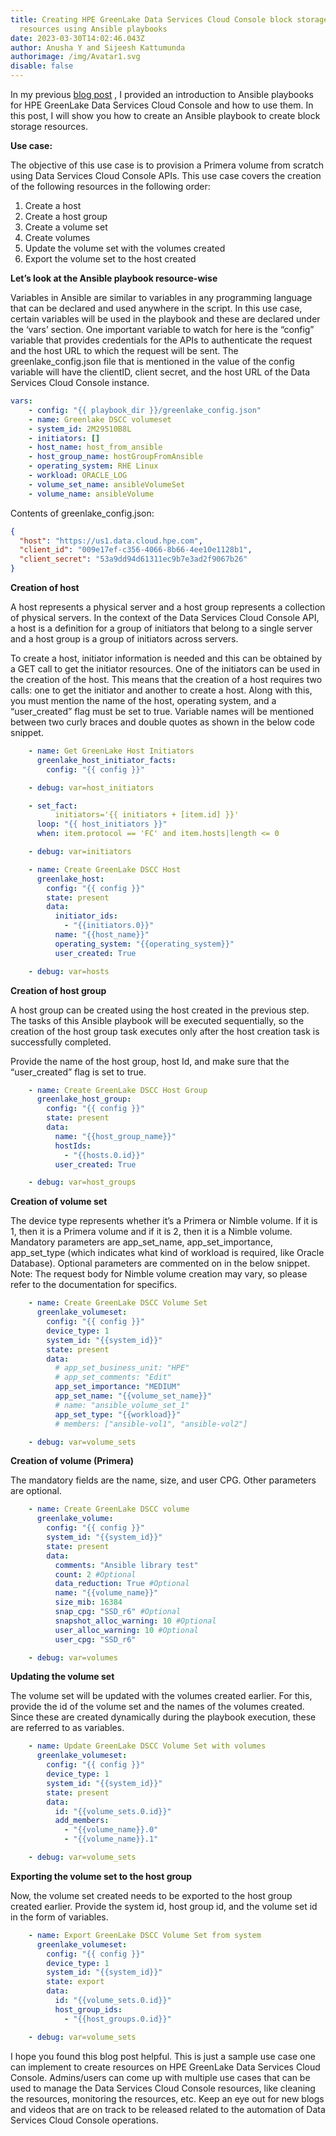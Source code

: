 ```yaml
---
title: Creating HPE GreenLake Data Services Cloud Console block storage
  resources using Ansible playbooks
date: 2023-03-30T14:02:46.043Z
author: Anusha Y and Sijeesh Kattumunda
authorimage: /img/Avatar1.svg
disable: false
---
```

In my previous [blog post](https://developer.hpe.com/blog/automating-operations-on-dscc-using-ansible-playbooks/) , I provided an introduction to Ansible playbooks for HPE GreenLake Data Services Cloud Console and how to use them. In this post, I will show you how to create an Ansible playbook to create block storage resources. 

**Use case:**

The objective of this use case is to provision a Primera volume from scratch using Data Services Cloud Console APIs. This use case covers the creation of the following resources in the following order:

1. Create a host
2. Create a host group
3. Create a volume set
4. Create volumes
5. Update the volume set with the volumes created
6. Export the volume set to the host created

**Let’s look at the Ansible playbook resource-wise**

Variables in Ansible are similar to variables in any programming language that can be declared and used anywhere in the script. In this use case, certain variables will be used in the playbook and these are declared under the ‘vars’ section. One important variable to watch for here is the “config” variable that provides credentials for the APIs to authenticate the request and the host URL to which the request will be sent. The greenlake_config.json file that is mentioned in the value of the config variable will have the clientID, client secret, and the host URL of the Data Services Cloud Console instance.

```yaml
vars:
    - config: "{{ playbook_dir }}/greenlake_config.json"
    - name: Greenlake DSCC volumeset
    - system_id: 2M29510B8L
    - initiators: []
    - host_name: host_from_ansible
    - host_group_name: hostGroupFromAnsible
    - operating_system: RHE Linux
    - workload: ORACLE_LOG
    - volume_set_name: ansibleVolumeSet
    - volume_name: ansibleVolume
```

Contents of greenlake_config.json:

```json
{
  "host": "https://us1.data.cloud.hpe.com",
  "client_id": "009e17ef-c356-4066-8b66-4ee10e1128b1",
  "client_secret": "53a9dd94d61311ec9b7e3ad2f9067b26"
}
```

**Creation of host**

A host represents a physical server and a host group represents a collection of physical servers. In the context of the Data Services Cloud Console API, a host is a definition for a group of initiators that belong to a single server and a host group is a group of initiators across servers. 

To create a host, initiator information is needed and this can be obtained by a GET call to get the initiator resources. One of the initiators can be used in the creation of the host.
This means that the creation of a host requires two calls: one to get the initiator and another  to create a host. Along with this, you must mention the name of the host, operating system, and a “user_created” flag must be set to true. Variable names will be mentioned between two curly braces and double quotes as shown in the below code snippet.

```yaml
    - name: Get GreenLake Host Initiators
      greenlake_host_initiator_facts:
        config: "{{ config }}"

    - debug: var=host_initiators

    - set_fact:
          initiators='{{ initiators + [item.id] }}'
      loop: "{{ host_initiators }}"
      when: item.protocol == 'FC' and item.hosts|length <= 0

    - debug: var=initiators

    - name: Create GreenLake DSCC Host
      greenlake_host:
        config: "{{ config }}"
        state: present
        data:
          initiator_ids:
            - "{{initiators.0}}"
          name: "{{host_name}}"
          operating_system: "{{operating_system}}"
          user_created: True

    - debug: var=hosts
```

**Creation of host group**

A host group can be created using the host created in the previous step. The tasks of this Ansible playbook will be executed sequentially, so the creation of the host group task executes only after the host creation task is successfully completed.

Provide the name of the host group, host Id, and make sure that the “user_created” flag is set to true.

```yaml
    - name: Create GreenLake DSCC Host Group
      greenlake_host_group:
        config: "{{ config }}"
        state: present
        data:
          name: "{{host_group_name}}"
          hostIds:
            - "{{hosts.0.id}}"
          user_created: True

    - debug: var=host_groups
```

**Creation of volume set**

The device type represents whether it’s a Primera or Nimble volume. If it is 1, then it is a Primera volume and if it is 2, then it is a Nimble volume. Mandatory parameters are app_set_name, app_set_importance, app_set_type (which indicates what kind of workload is required, like Oracle Database). Optional parameters are commented on in the below snippet.
Note: The request body for Nimble volume creation may vary, so please refer to the documentation for specifics.

```yaml
    - name: Create GreenLake DSCC Volume Set
      greenlake_volumeset:
        config: "{{ config }}"
        device_type: 1
        system_id: "{{system_id}}"
        state: present
        data:
          # app_set_business_unit: "HPE"
          # app_set_comments: "Edit"
          app_set_importance: "MEDIUM"
          app_set_name: "{{volume_set_name}}"
          # name: "ansible_volume_set_1"
          app_set_type: "{{workload}}"
          # members: ["ansible-vol1", "ansible-vol2"]

    - debug: var=volume_sets
```

**Creation of volume (Primera)**

The mandatory fields are the name, size, and user CPG. Other parameters are optional.

```yaml
    - name: Create GreenLake DSCC volume
      greenlake_volume:
        config: "{{ config }}"
        system_id: "{{system_id}}"
        state: present
        data:
          comments: "Ansible library test"
          count: 2 #Optional
          data_reduction: True #Optional
          name: "{{volume_name}}"  
          size_mib: 16384
          snap_cpg: "SSD_r6" #Optional
          snapshot_alloc_warning: 10 #Optional
          user_alloc_warning: 10 #Optional
          user_cpg: "SSD_r6"

    - debug: var=volumes
```

**Updating the volume set**

The volume set will be updated with the volumes created earlier. For this, provide the id of the volume set and the names of the volumes created. Since these are created dynamically during the playbook execution, these are referred to as variables.

```yaml
    - name: Update GreenLake DSCC Volume Set with volumes
      greenlake_volumeset:
        config: "{{ config }}"
        device_type: 1
        system_id: "{{system_id}}"
        state: present
        data:
          id: "{{volume_sets.0.id}}"
          add_members:
            - "{{volume_name}}.0"
            - "{{volume_name}}.1"

    - debug: var=volume_sets
```

**Exporting the volume set to the host group**

Now, the volume set created needs to be exported to the host group created earlier. Provide the system id, host group id, and the volume set id in the form of variables.

```yaml
    - name: Export GreenLake DSCC Volume Set from system
      greenlake_volumeset:
        config: "{{ config }}"
        device_type: 1
        system_id: "{{system_id}}"
        state: export
        data:
          id: "{{volume_sets.0.id}}"
          host_group_ids:
            - "{{host_groups.0.id}}"

    - debug: var=volume_sets
```

I hope you found this blog post helpful. This is just a sample use case one can implement to create resources on HPE GreenLake Data Services Cloud Console. Admins/users can come up with multiple use cases that can be used to manage the Data Services Cloud Console resources, like cleaning the resources, monitoring the resources, etc. Keep an eye out for new blogs and videos that are on track to be released related to the automation of Data Services Cloud Console operations.